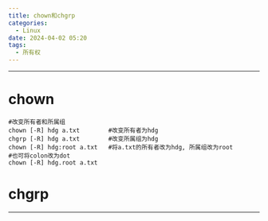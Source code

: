 ```yaml
---
title: chown和chgrp
categories:
  - Linux
date: 2024-04-02 05:20
tags:
  - 所有权
---
```


---
# chown
```shell
#改变所有者和所属组
chown [-R] hdg a.txt		#改变所有者为hdg
chgrp [-R] hdg a.txt		#改变所属组为hdg
chown [-R] hdg:root a.txt	#将a.txt的所有者改为hdg, 所属组改为root
#也可将colon改为dot
chown [-R] hdg.root a.txt
```

# chgrp




---
